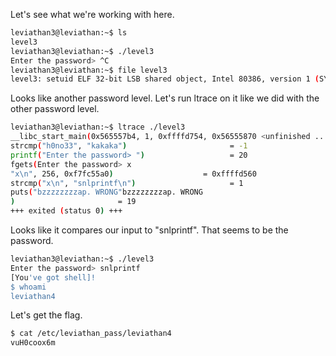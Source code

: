 Let's see what we're working with here.

```sh
leviathan3@leviathan:~$ ls
level3
leviathan3@leviathan:~$ ./level3 
Enter the password> ^C
leviathan3@leviathan:~$ file level3   
level3: setuid ELF 32-bit LSB shared object, Intel 80386, version 1 (SYSV), dynamically linked, interpreter /lib/ld-linux.so.2, for GNU/Linux 2.6.32, BuildID[sha1]=01dcd65bfc1afa58036f0100acbce686868f204f, not stripped
```

Looks like another password level. Let's run ltrace on it like we did with the
other password level.

```sh
leviathan3@leviathan:~$ ltrace ./level3 
__libc_start_main(0x565557b4, 1, 0xffffd754, 0x56555870 <unfinished ...>
strcmp("h0no33", "kakaka")                       = -1
printf("Enter the password> ")                   = 20
fgets(Enter the password> x
"x\n", 256, 0xf7fc55a0)                    = 0xffffd560
strcmp("x\n", "snlprintf\n")                     = 1
puts("bzzzzzzzzap. WRONG"bzzzzzzzzap. WRONG
)                       = 19
+++ exited (status 0) +++
```

Looks like it compares our input to "snlprintf". That seems to be the password.

```sh
leviathan3@leviathan:~$ ./level3 
Enter the password> snlprintf
[You've got shell]!
$ whoami
leviathan4
```

Let's get the flag.

```sh
$ cat /etc/leviathan_pass/leviathan4
vuH0coox6m
```
